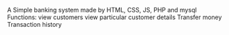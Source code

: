 A Simple banking system made by HTML, CSS, JS, PHP and mysql
Functions: 
view customers
view particular customer details
Transfer money
Transaction  history
